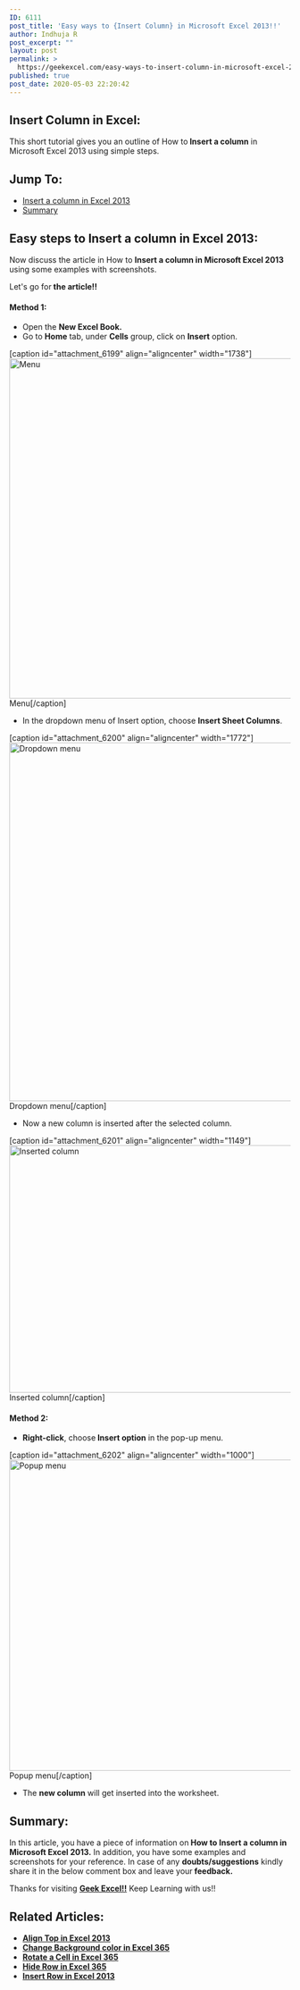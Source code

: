 ```yaml
---
ID: 6111
post_title: 'Easy ways to {Insert Column} in Microsoft Excel 2013!!'
author: Indhuja R
post_excerpt: ""
layout: post
permalink: >
  https://geekexcel.com/easy-ways-to-insert-column-in-microsoft-excel-2013/
published: true
post_date: 2020-05-03 22:20:42
---
```

<h2>Insert Column in Excel:</h2>
This short tutorial gives you an outline of How to<strong> Insert a column</strong> in Microsoft Excel 2013 using simple steps.
<h2>Jump To:</h2>
<ul>
 	<li><a href="#1">Insert a column in Excel 2013</a></li>
 	<li><a href="#2">Summary</a></li>
</ul>
<h2 id="1">Easy steps to Insert a column in Excel 2013:</h2>
Now discuss the article in How to <strong>Insert a column in Microsoft Excel 2013 </strong>using some examples with screenshots.

Let's go for<strong> the article!!</strong>
<h4>Method 1:</h4>
<ul>
 	<li>Open the <strong>New Excel Book.</strong></li>
 	<li>Go to <strong>Home</strong> tab, under <strong>Cells</strong> group, click on <strong>Insert</strong> option.</li>
</ul>
[caption id="attachment_6199" align="aligncenter" width="1738"]<img class="wp-image-6199 size-full" src="https://geekexcel.com/wp-content/uploads/2020/04/Screenshot_1-43.png" alt="Menu" width="1738" height="609" /> Menu[/caption]
<ul>
 	<li>In the dropdown menu of Insert option, choose <strong>Insert Sheet Columns</strong>.</li>
</ul>
[caption id="attachment_6200" align="aligncenter" width="1772"]<img class="wp-image-6200 size-full" src="https://geekexcel.com/wp-content/uploads/2020/04/Screenshot_2-41.png" alt="Dropdown menu" width="1772" height="642" /> Dropdown menu[/caption]
<ul>
 	<li>Now a new column is inserted after the selected column.</li>
</ul>
[caption id="attachment_6201" align="aligncenter" width="1149"]<img class="wp-image-6201 size-full" src="https://geekexcel.com/wp-content/uploads/2020/04/Screenshot_3-40.png" alt="Inserted column" width="1149" height="443" /> Inserted column[/caption]
<h4>Method 2:</h4>
<ul>
 	<li><strong>Right-click</strong>, choose<strong> Insert option</strong> in the pop-up menu.</li>
</ul>
[caption id="attachment_6202" align="aligncenter" width="1000"]<img class="wp-image-6202 size-full" src="https://geekexcel.com/wp-content/uploads/2020/04/Screenshot_4-43.png" alt="Popup menu" width="1000" height="557" /> Popup menu[/caption]
<ul>
 	<li>The <strong>new column</strong> will get inserted into the worksheet.</li>
</ul>
<h2 id="2">Summary:</h2>
In this article, you have a piece of information on<strong> How to Insert a column in Microsoft Excel 2013.</strong> In addition, you have some examples and screenshots for your reference. In case of any <strong>doubts/suggestions</strong> kindly share it in the below comment box and leave your<strong> feedback.</strong>

Thanks for visiting <strong><a href="https://geekexcel.com/">Geek Excel!!</a></strong> Keep Learning with us!!
<h2>Related Articles:</h2>
<ul>
 	<li><a href="https://geekexcel.com/easy-ways-to-align-top-in-microsoft-excel-2013/" rel="nofollow"><strong>Align Top in Excel 2013</strong></a></li>
 	<li><a href="https://geekexcel.com/how-to-change-background-color-in-microsoft-excel-365/" rel="nofollow"><strong>Change Background color in Excel 365</strong></a></li>
 	<li><a href="https://geekexcel.com/how-to-rotate-a-cell-text-in-microsoft-excel-365/" rel="nofollow"><strong>Rotate a Cell in Excel 365</strong></a></li>
 	<li><a href="https://geekexcel.com/how-to-hide-row-in-microsoft-excel-365/" rel="nofollow"><strong>Hide Row in Excel 365</strong></a></li>
 	<li><a href="https://geekexcel.com/insert-row-in-microsoft-excel-2013-simple-steps/" rel="nofollow"><strong>Insert Row in Excel 2013</strong></a></li>
</ul>